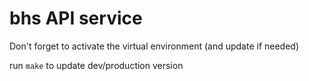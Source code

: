 # bhs API service

Don't forget to activate the virtual environment (and update if needed)   

run `make` to update dev/production version
